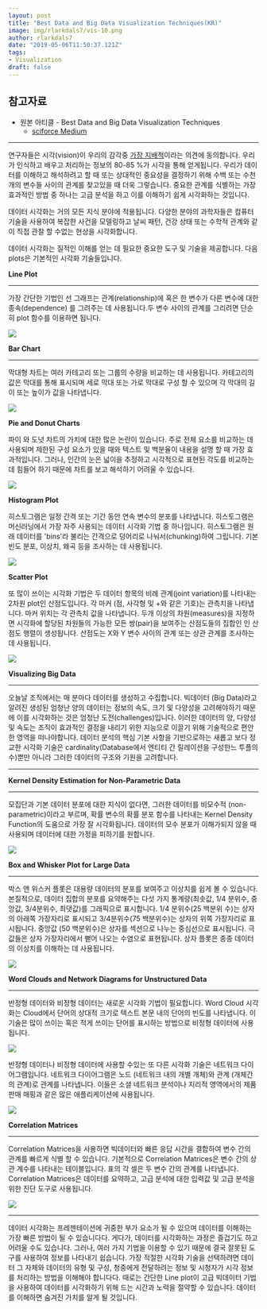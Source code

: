 ```yaml
---
layout: post
title: "Best Data and Big Data Visualization Techniques(KR)"
image: img/rlarkdals7/vis-10.png
author: rlarkdals7
date: "2019-05-06T11:50:37.121Z"
tags: 
- Visualization
draft: false
---
```


## 참고자료

- 원본 아티클 - Best Data and Big Data Visualization Techniques
  - [sciforce Medium](https://medium.com/sciforce/best-data-and-big-data-visualization-techniques-e07b897751dd)



---



연구자들은 시각(vision)이 우리의 감각중 [가장 지배적](https://www.amazon.com/See-What-Im-Saying-Extraordinary/dp/0393067602)이라는 의견에 동의합니다. 우리가 인식하고 배우고 처리하는 정보의 80-85 %가 시각을 통해 얻게됩니다. 우리가 데이터를 이해하고 해석하려고 할 때 또는 상대적인 중요성을 결정하기 위해 수백 또는 수천 개의 변수들 사이의 관계를 찾고있을 때 더욱 그렇습니다. 중요한 관계를 식별하는 가장 효과적인 방법 중 하나는 고급 분석을 하고 이를 이해하기 쉽게 시각화하는 것입니다.

데이터 시각화는 거의 모든 지식 분야에 적용됩니다. 다양한 분야의 과학자들은 컴퓨터 기술을 사용하여 복잡한 사건을 모델링하고 날씨 패턴, 건강 상태 또는 수학적 관계와 같이 직접 관찰 할 수없는 현상을 시각화합니다.

데이터 시각화는 질적인 이해를 얻는 데 필요한 중요한 도구 및 기술을 제공합니다. 다음 plots은 기본적인 시각화 기술들입니다.

**Line Plot**

****

가장 간단한 기법인 선 그래프는 관계(relationship)에 혹은 한 변수가 다른 변수에 대한 종속(dependence) 를 그려주는 데 사용됩니다.두 변수 사이의 관계를 그리려면 단순히 plot 함수를 이용하면 됩니다.

<img src="https://raw.githubusercontent.com/KaggleBreak/databreak-blog/master/src/content/img/rlarkdals7/vis-1.png">

**Bar Chart**

****

막대형 차트는 여러 카테고리 또는 그룹의 수량을 비교하는 데 사용됩니다. 카테고리의 값은 막대를 통해 표시되며 세로 막대 또는 가로 막대로 구성 할 수 있으며 각 막대의 길이 또는 높이가 값을 나타냅니다.


<img src="https://raw.githubusercontent.com/KaggleBreak/databreak-blog/master/src/content/img/rlarkdals7/vis-2.png">



**Pie and Donut Charts**

파이 와 도넛 차트의 가치에 대한 많은 논란이 있습니다. 주로 전체 요소를 비교하는 데 사용되며 제한된 구성 요소가 있을 때와 텍스트 및 백분율이 내용을 설명 할 때 가장 효과적입니다. 그러나, 인간의 눈은 넓이을 추정하고 시각적으로 표현된 각도를 비교하는데 힘들어 하기 때문에 차트를 보고 해석하기 어려울 수 있습니다.



<img src="https://raw.githubusercontent.com/KaggleBreak/databreak-blog/master/src/content/img/rlarkdals7/vis-3.png">

**Histogram Plot**



히스토그램은 일정 간격 또는 기간 동안 연속 변수의 분포를 나타냅니다. 히스토그램은 머신러닝에서 가장 자주 사용되는 데이터 시각화 기법 중 하나입니다. 히스토그램은 원래 데이터를 'bins'라 불리는 간격으로 덩어리로 나눠서(chunking)하여 그립니다. 기본 빈도 분포, 이상치, 왜곡 등을 조사하는 데 사용됩니다.

<img src="https://raw.githubusercontent.com/KaggleBreak/databreak-blog/master/src/content/img/rlarkdals7/vis-4.png">

**Scatter Plot**

또 많이 쓰이는 시각화 기법은 두 데이터 항목의 비례 관계(joint variation)를 나타내는 2차원 plot인 산점도입니다. 각 마커 (점, 사각형 및 +와 같은 기호)는 관측치을 나타냅니다. 마커 위치는 각 관측치 값을 나타냅니다. 두개 이상의 차원(measures)을 지정하면 시각화에 할당된 차원들의 가능한 모든 쌍(pair)을 보여주는 산점도들의 집합인 인 산점도 행렬이 생성됩니다. 산점도는 X와 Y 변수 사이의 관계 또는 상관 관계를 조사하는 데 사용됩니다.



<img src="https://raw.githubusercontent.com/KaggleBreak/databreak-blog/master/src/content/img/rlarkdals7/vis-5.png">

**Visualizing Big Data**

****

오늘날 조직에서는 매 분마다 데이터를 생성하고 수집합니다. 빅데이터 (Big Data)라고 알려진 생성된 엄청난 양의 데이터는 정보의 속도, 크기 및 다양성을 고려해야하기 때문에 이를 시각화하는 것은 엄청난 도전(challenges)입니다. 이러한 데이터의 양, 다양성 및 속도는 조직이 효과적인 결정을 내리기 위한 지능으로 이끌기 위해 기술적으로 편안한 영역을 떠나야합니다. 데이터 분석의 핵심 기본 사항을 기반으로하는 새롭고 보다 정교한 시각화 기술은 cardinality(Database에서 엔티티 간 릴레이션을 구성한느 투플의 수)뿐만 아니라 그러한 데이터의 구조와 기원을 고려합니다.



****

**Kernel Density Estimation for Non-Parametric Data**

****

모집단과 기본 데이터 분포에 대한 지식이 없다면, 그러한 데이터를 비모수적 (non-parametric)이라고 부르며, 확률 변수의 확률 분포 함수를 나타내는 Kernel Density Function의 도움으로 가장 잘 시각화됩니다. 데이터의 모수 분포가 이해가되지 않을 때 사용되며 데이터에 대한 가정을 피하기를 원합니다.

<img src="https://raw.githubusercontent.com/KaggleBreak/databreak-blog/master/src/content/img/rlarkdals7/vis-6.png">

**Box and Whisker Plot for Large Data**

****

박스 앤 위스커 플롯은 대용량 데이터의 분포를 보여주고 이상치를 쉽게 볼 수 있습니다. 본질적으로, 데이터 집합의 분포를 요약해주는 다섯 가지 통계량(최솟값, 1/4 분위수, 중앙값, 3/4분위수, 최댓값)를 그래픽으로 표시합니다. 1/4 분위수(25 백분위 수)는 상자의 아래쪽 가장자리로 표시되고 3/4분위수(75 백분위수)는 상자의 위쪽 가장자리로 표시됩니다. 중앙값 (50 백분위수)은 상자를 섹션으로 나누는 중심선으로 표시됩니다. 극값들은 상자 가장자리에서 뻗어 나오는 수염으로 표현됩니다. 상자 플롯은 종종 데이터의 이상치를 이해하는 데 사용됩니다.



<img src="https://raw.githubusercontent.com/KaggleBreak/databreak-blog/master/src/content/img/rlarkdals7/vis-7.png">

**Word Clouds and Network Diagrams for Unstructured Data**

****

반정형 데이터와 비정형 데이터는 새로운 시각화 기법이 필요합니다. Word Cloud 시각화는 Cloud에서 단어의 상대적 크기로 텍스트 본문 내의 단어의 빈도를 나타냅니다. 이 기술은 많이 쓰이는 혹은 적게 쓰이는 단어를 표시하는 방법으로 비정형 데이터에 사용됩니다.

<img src="https://raw.githubusercontent.com/KaggleBreak/databreak-blog/master/src/content/img/rlarkdals7/vis-8.png">

반정형 데이터나 비정형 데이터에 사용할 수있는 또 다른 시각화 기술은 네트워크 다이어그램입니다. 네트워크 다이어그램은 노드 (네트워크 내의 개별 개체)와 관계 (개체간의 관계)로 관계를 나타냅니다. 이들은 소셜 네트워크 분석이나 지리적 영역에서의 제품 판매 매핑과 같은 많은 애플리케이션에 사용됩니다.

<img src="https://raw.githubusercontent.com/KaggleBreak/databreak-blog/master/src/content/img/rlarkdals7/vis-9.png">

**Correlation Matrices**

****

Correlation Matrices을 사용하면 빅데이터와 빠른 응답 시간을 결합하여 변수 간의 관계를 빠르게 식별 할 수 있습니다. 기본적으로 Correlation Matrices은 변수 간의 상관 계수를 나타내는 테이블입니다. 표의 각 셀은 두 변수 간의 관계를 나타냅니다. Correlation Matrices은 데이터를 요약하고, 고급 분석에 대한 입력값 및 고급 분석을 위한 진단 도구로 사용됩니다.

<img src="https://raw.githubusercontent.com/KaggleBreak/databreak-blog/master/src/content/img/rlarkdals7/vis-10.png">

****



데이터 시각화는 프레젠테이션에 귀중한 부가 요소가 될 수 있으며 데이터를 이해하는 가장 빠른 방법이 될 수 있습니다다. 게다가, 데이터를 시각화하는 과정은 즐겁기도 하고 어려울 수도 있습니다. 그러나, 여러 가지 기법을 이용할 수 있기 때문에 결국 잘못된 도구를 사용하여 정보를 나타내기 쉽습니다. 가장 적절한 시각화 기술을 선택하려면 데이터 그 자체와 데이터의 유형 및 구성, 청중에게 전달하려는 정보 및 시청자가 시각 정보를 처리하는 방법을 이해해야 합니다다. 때로는 간단한 Line plot이 고급 빅데이터 기법을 사용하여 데이터를 시각화하기 위해 드는 시간과 노력을 절약할 수 있습니다. 데이터를 이해하면 숨겨진 가치를 알게 될 것입니다.